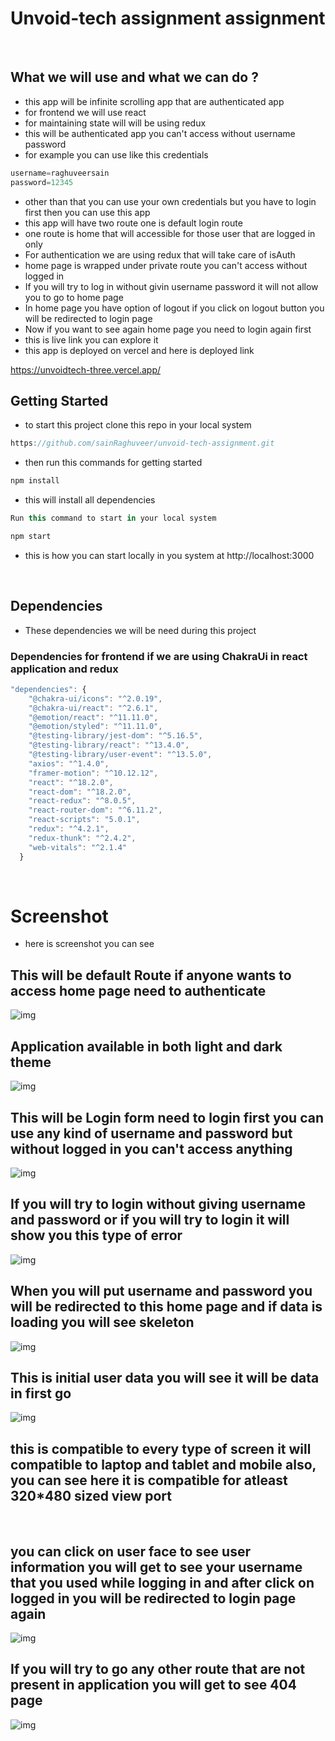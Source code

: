 # Unvoid-tech assignment assignment

<br>

## What we will use and what we can do ?
- this app will be infinite scrolling app that are authenticated app
- for frontend we will use react
- for maintaining state will will be using redux
- this will be authenticated app you can't access without username password
- for example you can use like this credentials
```js
username=raghuveersain
password=12345
```
- other than that you can use your own credentials but you have to login first then you can use this app
- this app will have two route one is default login route
- one route is home that will accessible for those user that are logged in only
- For authentication we are using redux that will take care of isAuth
- home page is wrapped under private route you can't access without logged in
- If you will try to log in without givin username password it will not allow you to go to home page
- In home page you have option of logout if you click on logout button you will be redirected to login page
- Now if you want to see again home page you need to login again first
- this is live link you can explore it 
- this app is deployed on vercel and here is deployed link

https://unvoidtech-three.vercel.app/


## Getting Started
- to start this project clone this repo in your local system
```js
https://github.com/sainRaghuveer/unvoid-tech-assignment.git
```
- then run this commands for getting started


```js
npm install
```

- this will install all dependencies

```js
Run this command to start in your local system

npm start
```
- this is how you can start locally in you system at http://localhost:3000


<br>

## Dependencies
- These dependencies we will be need during this project

### Dependencies for frontend if we are using ChakraUi in react application and redux
```js
"dependencies": {
    "@chakra-ui/icons": "^2.0.19",
    "@chakra-ui/react": "^2.6.1",
    "@emotion/react": "^11.11.0",
    "@emotion/styled": "^11.11.0",
    "@testing-library/jest-dom": "^5.16.5",
    "@testing-library/react": "^13.4.0",
    "@testing-library/user-event": "^13.5.0",
    "axios": "^1.4.0",
    "framer-motion": "^10.12.12",
    "react": "^18.2.0",
    "react-dom": "^18.2.0",
    "react-redux": "^8.0.5",
    "react-router-dom": "^6.11.2",
    "react-scripts": "5.0.1",
    "redux": "^4.2.1",
    "redux-thunk": "^2.4.2",
    "web-vitals": "^2.1.4"
  }
```

<br>


# Screenshot
- here is screenshot you can see
## This will be default Route if anyone wants to access home page need to authenticate
<img src="https://github.com/sainRaghuveer/face-prep-assignment/assets/112657812/5bcd10f5-b998-4d87-865a-21a468a75672" alt="img"/>

<br>

## Application available in both light and dark theme
<img src="https://github.com/sainRaghuveer/face-prep-assignment/assets/112657812/f112be92-5a5c-4001-9cf0-0b2d00a870d4" alt="img"/>

## This will be Login form need to login first you can use any kind of username and password but without logged in you can't access anything
<img src="https://github.com/sainRaghuveer/face-prep-assignment/assets/112657812/99946b69-2ecd-42e5-a00d-65c3ed5a4873" alt="img"/>

<br>

## If you will try to login without giving username and password or if you will try to login it will show you this type of error
<img src="https://github.com/sainRaghuveer/face-prep-assignment/assets/112657812/99946b69-2ecd-42e5-a00d-65c3ed5a4873" alt="img"/>

## When you will put username and password you will be redirected to this home page and if data is loading you will see skeleton
<img src="" alt="img"/>

<br> 

## This is initial user data you will see it will be data in first go
<img src="" alt="img"/>


<br>

## this is compatible to every type of screen it will compatible to laptop and tablet and mobile also, you can see here it is compatible for atleast 320*480 sized view port

<br>

## you can click on user face to see user information you will get to see your username that you used while logging in and after click on logged in you will be redirected to login page again
<img src="" alt="img"/>

<br>

## If you will try to go any other route that are not present in application you will get to see 404 page
<img src="https://github.com/sainRaghuveer/face-prep-assignment/assets/112657812/90b801ab-f07a-4f31-82b7-41c6d9e575c4" alt="img"/>


<br>




